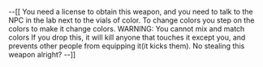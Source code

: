 --[[
You need a license to obtain this weapon, and you need to talk to the NPC in the lab next to the vials of color. To change colors you step on the colors to make it change colors.
WARNING: You cannot mix and match colors
If you drop this, it will kill anyone that touches it except you, and prevents other people from equipping it(it kicks them).
No stealing this weapon alright?
--]]
